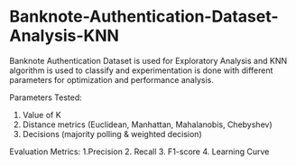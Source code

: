 # Banknote-Authentication-Dataset-Analysis-KNN
Banknote Authentication Dataset is used for Exploratory Analysis and KNN algorithm is used to classify and experimentation is done with different parameters for optimization and performance analysis.

Parameters Tested:
1. Value of K
2. Distance metrics (Euclidean, Manhattan, Mahalanobis, Chebyshev)
3. Decisions (majority polling & weighted decision)

Evaluation Metrics:
1.Precision
2. Recall
3. F1-score
4. Learning Curve
